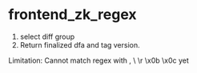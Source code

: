 # frontend_zk_regex

1. select diff group
2. Return finalized dfa and tag version.

Limitation:
Cannot match regex with , \ \r \x0b \x0c yet
